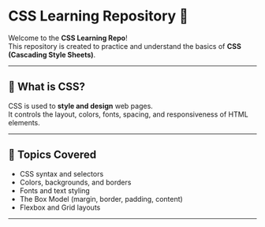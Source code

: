 # CSS Learning Repository 🎨

Welcome to the **CSS Learning Repo**!  
This repository is created to practice and understand the basics of **CSS (Cascading Style Sheets)**.  

---

## 🎯 What is CSS?
CSS is used to **style and design** web pages.  
It controls the layout, colors, fonts, spacing, and responsiveness of HTML elements.

---

## 🚀 Topics Covered
- CSS syntax and selectors
- Colors, backgrounds, and borders
- Fonts and text styling
- The Box Model (margin, border, padding, content)
- Flexbox and Grid layouts

---

